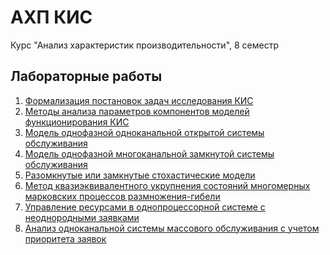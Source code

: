# АХП КИС
Курс "Анализ характеристик производительности", 8 семестр

## Лабораторные работы
1. [Формализация постановок задач исследования КИС](https://nbviewer.org/github/nozv/AHP_KIS/blob/main/Lab2.ipynb)
2. [Методы анализа параметров компонентов моделей функционирования КИС]()
3. [Модель однофазной одноканальной открытой системы обслуживания]()
4. [Модель однофазной многоканальной замкнутой системы обслуживания]()
5. [Разомкнутые или замкнутые стохастические модели]()
6. [Метод квазиэквивалентного укрупнения состояний многомерных марковских процессов размножения-гибели]()
7. [Управление ресурсами в однопроцессорной системе с неоднородными заявками]()
8. [Анализ одноканальной системы массового обслуживания с учетом приоритета заявок]()
